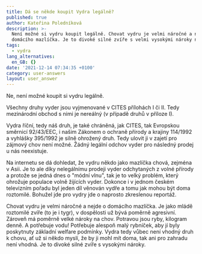 ```yaml
---
title: Dá se někde koupit Vydra legálně?
published: true
author: Kateřina Poledníková
description: >-
  Není možné si vydru koupit legálně. Chovat vydru je velmi náročné a nejde o
  domácího mazlíčka. Je to divoké silné zvíře s velmi vysokými nároky na péči.
tags:
  - vydra
lang_alternatives:
  en_GB: {}
date: '2021-12-14 07:34:35 +0100'
category: user-answers
layout: user_answer
---
```

Ne, není možné koupit si vydru legálně.

Všechny druhy vyder jsou vyjmenované v CITES přílohách I či II. Tedy mezinárodní obchod s nimi je nereálný (v případě druhů v příloze I). 

Vydra říční, tedy náš druh, je také chráněná, jak CITES, tak Evropskou směrnicí 92/43/EEC, i našim Zákonem o ochraně přírody a krajiny 114/1992 a vyhlášky 395/1992 je silně ohrožený druh. Tedy ulovit ji v zajetí pro zájmový chov není možné. Žádný legální odchov vyder pro následný prodej u nás neexistuje.



Na internetu se dá dohledat, že vydru někdo jako mazlíčka chová, zejména v Asii. Je to ale díky nelegálnímu prodeji vyder odchytaných z volné přírody a protože se jedná dnes o "módní vlnu", tak je to velký problém, který ohrožuje populace volně žijících vyder. Dokonce i v jednom českém televizním pořadu byl jeden díl věnován vydře a tomu jak mohou být doma roztomilé. Bohužel jde pro vydry jde o naprosto zkreslenou reportáž.



Chovat vydru je velmi náročné a nejde o domácího mazlíčka. Je jako mládě roztomilé zvíře (to je i tygr), v dospělosti už bývá poměrně agresivní. Zároveň má poměrně velké nároky na chov. Potravou jsou ryby, kilogram denně. A potřebuje vodu! Potřebuje alespoň malý rybníček, aby jí byly poskytnuty základní welfare podmínky. Vydra tedy vůbec není vhodný druh k chovu, ať už si někdo myslí, že by ji mohl mít doma, tak ani pro zahradu není vhodná. Je to divoké silné zvíře s vysokými nároky.
